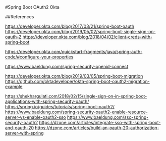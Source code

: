 #Spring Boot OAuth2 Okta

##References

https://developer.okta.com/blog/2017/03/21/spring-boot-oauth
https://developer.okta.com/blog/2019/05/02/spring-boot-single-sign-on-oauth-2
https://developer.okta.com/blog/2018/04/02/client-creds-with-spring-boot

https://developer.okta.com/quickstart-fragments/java/spring-auth-code/#configure-your-properties


https://www.baeldung.com/spring-security-openid-connect

https://developer.okta.com/blog/2019/03/05/spring-boot-migration
https://github.com/oktadeveloper/okta-spring-boot-oauth2-migration-example

https://shekhargulati.com/2018/02/15/single-sign-on-in-spring-boot-applications-with-spring-security-oauth/
https://spring.io/guides/tutorials/spring-boot-oauth2/
https://www.baeldung.com/spring-security-oauth2-enable-resource-server-vs-enable-oauth2-sso
https://www.baeldung.com/sso-spring-security-oauth2
https://dzone.com/articles/integrate-sso-with-spring-boot-and-oauth-20
https://dzone.com/articles/build-an-oauth-20-authorization-server-with-spring
